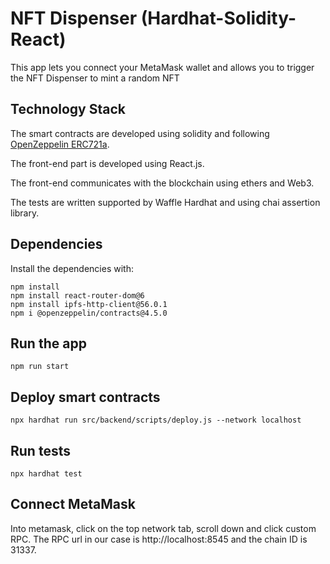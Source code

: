 # NFT Dispenser (Hardhat-Solidity-React)
This app lets you connect your MetaMask wallet and allows you to trigger the NFT Dispenser to mint a random NFT

## Technology Stack
The smart contracts are developed using solidity and following [OpenZeppelin ERC721a](https://github.com/chiru-labs/ERC721A).

The front-end part is developed using React.js.

The front-end communicates with the blockchain using ethers and Web3.

The tests are written supported by Waffle Hardhat and using chai assertion library.

## Dependencies
Install the dependencies with:
```
npm install
npm install react-router-dom@6
npm install ipfs-http-client@56.0.1
npm i @openzeppelin/contracts@4.5.0
```

## Run the app
```
npm run start
```

## Deploy smart contracts
```
npx hardhat run src/backend/scripts/deploy.js --network localhost
```

## Run tests
```
npx hardhat test
```

## Connect MetaMask
Into metamask, click on the top network tab, scroll down and click custom RPC. The RPC url in our case is http://localhost:8545 and the chain ID is 31337.
